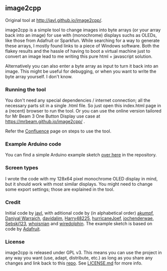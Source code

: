 ## image2cpp

Original tool at http://javl.github.io/image2cpp/.

image2cpp is a simple tool to change images into byte arrays (or your array back into an image) for use with (monochrome) displays suchs as OLEDs, like those from Adafruit or Sparkfun. While searching for a way to generate these arrays, I mostly found links to a piece of Windows software. Both the flakey results and the hassle of having to boot a virtual machine just to convert an image lead to me writing this pure html + javascript solution.

Alternatively you can also enter a byte array as input to turn it back into an image. This might be useful for debugging, or when you want to write the byte array yourself. I don't know.

### Running the tool
You don't need any special dependencies / internet connection; all the necessary parts sit in a single .html file. So just open this index.html page in a (recent) browser to run the tool.
Or you can use the online version tailored for Mr Beam 3 One Button Display use case at https://mrbeam.github.io/image2cpp/ .

Refer the [Confluence](https://mr-beam.atlassian.net/l/cp/1KEofSUp) page on steps to use the tool.

### Example Arduino code
You can find a simple Arduino example sketch [over here](https://github.com/mrbeam/image2cpp/blob/master/oled_example/oled_example.ino) in the repository.

### Screen types
I wrote the code with my 128x64 pixel monochrome OLED display in mind, but it should work with most similar displays. You might need to change some export settings; those are explained in the tool.

### Credit
Initial code by [javl](https://github.com/javl), with aditional code by (in alphabetical order) [akumpf](https://github.com/akumpf), [Daniyal Warraich](https://github.com/Daniyal-Warraich), [davidalim](https://github.com/davidalim), [Harry48225](https://github.com/harry48225), [hurricaneJoef](https://github.com/hurricaneJoef), [jochenderwae](https://github.com/jochenderwae), [Sebski123](https://github.com/Sebski123), [whoisnian](https://github.com/whoisnian) and [wiredolphin](https://github.com/wiredolphin).
The example sketch is based on code by [Adafruit](https://github.com/adafruit).

### License
image2cpp is released under GPL v3. This means you can use the project in any way you want (use, adapt, distribute, etc.) as long as you share any changes and link back to this [repo](https://github.com/javl/image2cpp/). See [LICENSE.md](https://github.com/mrbeam/image2cpp/blob/master/LICENSE.md) for more info.

